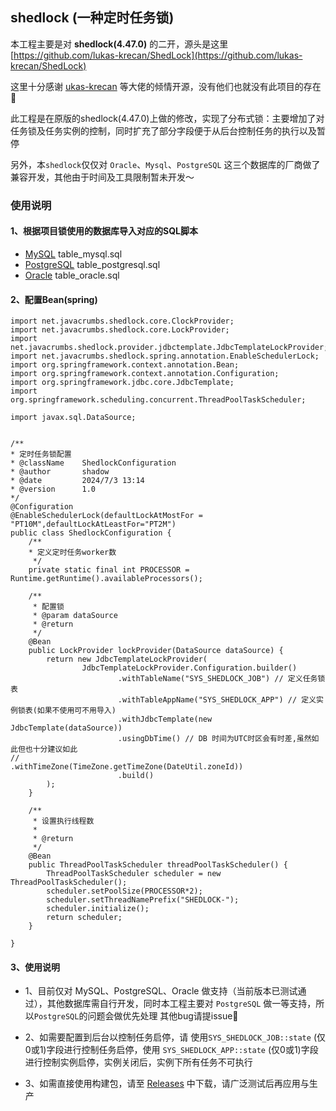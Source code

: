 
## shedlock (一种定时任务锁)
本工程主要是对 **shedlock(4.47.0)** 的二开，源头是这里 [https://github.com/lukas-krecan/ShedLock](https://github.com/lukas-krecan/ShedLock)

这里十分感谢 [ukas-krecan](https://github.com/lukas-krecan) 等大佬的倾情开源，没有他们也就没有此项目的存在🌹

  此工程是在原版的shedlock(4.47.0)上做的修改，实现了分布式锁：主要增加了对任务锁及任务实例的控制，同时扩充了部分字段便于从后台控制任务的执行以及暂停
  
  另外，本`shedlock`仅仅对 `Oracle`、`Mysql`、`PostgreSQL` 这三个数据库的厂商做了兼容开发，其他由于时间及工具限制暂未开发～ 

### 使用说明
#### 1、根据项目锁使用的数据库导入对应的SQL脚本

+ [MySQL](documentation%2Ftable_mysql.sql) table_mysql.sql
+ [PostgreSQL](documentation%2Ftable_postgresql.sql) table_postgresql.sql
+ [Oracle](documentation%2Ftable_oracle.sql) table_oracle.sql

#### 2、配置Bean(spring)
```agsl
import net.javacrumbs.shedlock.core.ClockProvider;
import net.javacrumbs.shedlock.core.LockProvider;
import net.javacrumbs.shedlock.provider.jdbctemplate.JdbcTemplateLockProvider;
import net.javacrumbs.shedlock.spring.annotation.EnableSchedulerLock;
import org.springframework.context.annotation.Bean;
import org.springframework.context.annotation.Configuration;
import org.springframework.jdbc.core.JdbcTemplate;
import org.springframework.scheduling.concurrent.ThreadPoolTaskScheduler;

import javax.sql.DataSource;


/**
* 定时任务锁配置
* @className    ShedlockConfiguration
* @author       shadow
* @date         2024/7/3 13:14
* @version      1.0
*/
@Configuration
@EnableSchedulerLock(defaultLockAtMostFor = "PT10M",defaultLockAtLeastFor="PT2M")
public class ShedlockConfiguration {
    /**
    * 定义定时任务worker数
     */
    private static final int PROCESSOR = Runtime.getRuntime().availableProcessors();

    /**
     * 配置锁
     * @param dataSource
     * @return
     */
    @Bean
    public LockProvider lockProvider(DataSource dataSource) {
        return new JdbcTemplateLockProvider(
                JdbcTemplateLockProvider.Configuration.builder()
                        .withTableName("SYS_SHEDLOCK_JOB") // 定义任务锁表
                        .withTableAppName("SYS_SHEDLOCK_APP") // 定义实例锁表(如果不使用可不用导入)
                        .withJdbcTemplate(new JdbcTemplate(dataSource))
                        .usingDbTime() // DB 时间为UTC时区会有时差,虽然如此但也十分建议如此
//                        .withTimeZone(TimeZone.getTimeZone(DateUtil.zoneId))
                        .build()
        );
    }

    /**
     * 设置执行线程数
     *
     * @return
     */
    @Bean
    public ThreadPoolTaskScheduler threadPoolTaskScheduler() {
        ThreadPoolTaskScheduler scheduler = new ThreadPoolTaskScheduler();
        scheduler.setPoolSize(PROCESSOR*2);
        scheduler.setThreadNamePrefix("SHEDLOCK-");
        scheduler.initialize();
        return scheduler;
    }

}

```
 
#### 3、使用说明
+ 1、目前仅对 MySQL、PostgreSQL、Oracle 做支持（当前版本已测试通过），其他数据库需自行开发，同时本工程主要对 `PostgreSQL` 做一等支持，所以`PostgreSQL`的问题会做优先处理
其他bug请提issue🌹

+ 2、如需要配置到后台以控制任务启停，请 使用`SYS_SHEDLOCK_JOB::state` (仅0或1)字段进行控制任务启停，使用 `SYS_SHEDLOCK_APP::state` (仅0或1)字段进行控制实例启停，实例关闭后，实例下所有任务不可执行

+ 3、如需直接使用构建包，请至 [Releases](https://github.com/funnyzpc/shedlock/releases/new) 中下载，请广泛测试后再应用与生产


